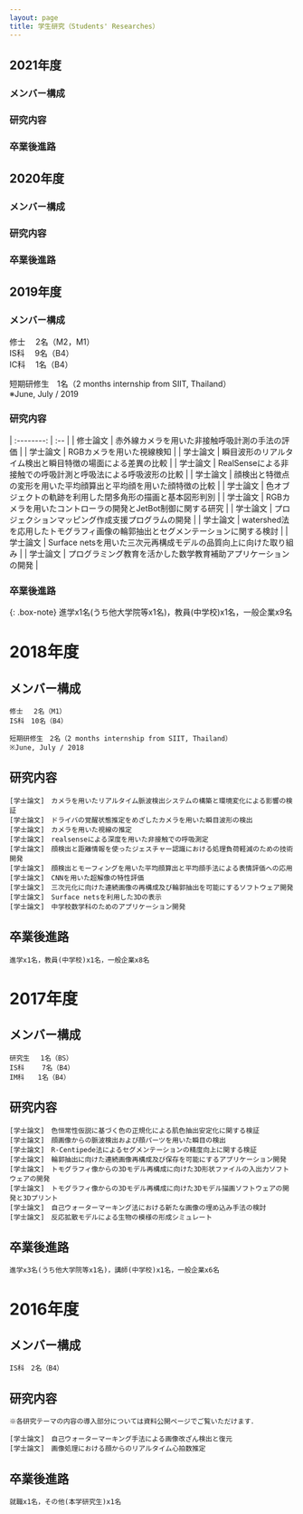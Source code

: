```yaml
---
layout: page
title: 学生研究（Students' Researches）
---
```


## 2021年度
### メンバー構成

### 研究内容

### 卒業後進路

## 2020年度
### メンバー構成

### 研究内容

### 卒業後進路

## 2019年度
### メンバー構成
修士　 2名（M2，M1）  
IS科　 9名（B4）  
IC科　 1名（B4）  
  
短期研修生　1名（2 months internship from SIIT, Thailand）  
※June, July / 2019

### 研究内容  


| :--------: | :-- |
| 修士論文 | 赤外線カメラを用いた非接触呼吸計測の手法の評価 |
| 学士論文 | RGBカメラを用いた視線検知 |
| 学士論文 | 瞬目波形のリアルタイム検出と瞬目特徴の場面による差異の比較 |
| 学士論文 | RealSenseによる非接触での呼吸計測と呼吸法による呼吸波形の比較 |
| 学士論文 | 顔検出と特徴点の変形を用いた平均顔算出と平均顔を用いた顔特徴の比較 |
| 学士論文 | 色オブジェクトの軌跡を利用した閉多角形の描画と基本図形判別 |
| 学士論文 | RGBカメラを用いたコントローラの開発とJetBot制御に関する研究 |
| 学士論文 | プロジェクションマッピング作成支援プログラムの開発 |
| 学士論文 | watershed法を応用したトモグラフィ画像の輪郭抽出とセグメンテーションに関する検討 |
| 学士論文 | Surface netsを用いた三次元再構成モデルの品質向上に向けた取り組み |
| 学士論文 | プログラミング教育を活かした数学教育補助アプリケーションの開発 |

### 卒業後進路
{: .box-note} 進学x1名(うち他大学院等x1名)，教員(中学校)x1名，一般企業x9名


# 2018年度
## メンバー構成

    修士　 2名（M1）
    IS科　10名（B4）

    短期研修生　2名（2 months internship from SIIT, Thailand）
    ※June, July / 2018

## 研究内容

    [学士論文]　カメラを用いたリアルタイム脈波検出システムの構築と環境変化による影響の検証
    [学士論文]　ドライバの覚醒状態推定をめざしたカメラを用いた瞬目波形の検出
    [学士論文]　カメラを用いた視線の推定
    [学士論文]　realsenseによる深度を用いた非接触での呼吸測定
    [学士論文]　顔検出と距離情報を使ったジェスチャー認識における処理負荷軽減のための技術開発
    [学士論文]　顔検出とモーフィングを用いた平均顔算出と平均顔手法による表情評価への応用
    [学士論文]　CNNを用いた超解像の特性評価
    [学士論文]　三次元化に向けた連続画像の再構成及び輪郭抽出を可能にするソフトウェア開発
    [学士論文]　Surface netsを利用した3Dの表示
    [学士論文]　中学校数学科のためのアプリケーション開発

## 卒業後進路

    進学x1名，教員(中学校)x1名，一般企業x8名


# 2017年度
## メンバー構成

    研究生　 1名（BS）
    IS科　　 7名（B4）
    IM科　　1名（B4）

## 研究内容

    [学士論文]　色恒常性仮説に基づく色の正規化による肌色抽出安定化に関する検証
    [学士論文]　顔画像からの脈波検出および顔パーツを用いた瞬目の検出
    [学士論文]　R-Centipede法によるセグメンテーションの精度向上に関する検証
    [学士論文]　輪郭抽出に向けた連続画像再構成及び保存を可能にするアプリケーション開発
    [学士論文]　トモグラフィ像からの3Dモデル再構成に向けた3D形状ファイルの入出力ソフトウェアの開発
    [学士論文]　トモグラフィ像からの3Dモデル再構成に向けた3Dモデル描画ソフトウェアの開発と3Dプリント
    [学士論文]　自己ウォーターマーキング法における新たな画像の埋め込み手法の検討
    [学士論文]　反応拡散モデルによる生物の模様の形成シミュレート

## 卒業後進路

    進学x3名(うち他大学院等x1名)，講師(中学校)x1名，一般企業x6名


# 2016年度
## メンバー構成

    IS科　2名（B4）

## 研究内容
    ※各研究テーマの内容の導入部分については資料公開ページでご覧いただけます．

    [学士論文]　自己ウォーターマーキング手法による画像改ざん検出と復元
    [学士論文]　画像処理における顔からのリアルタイム心拍数推定

## 卒業後進路

    就職x1名，その他(本学研究生)x1名
